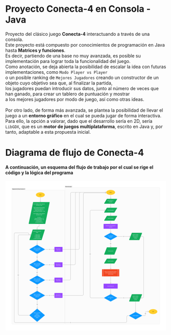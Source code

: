 # Proyecto Conecta-4 en Consola - Java

Proyecto del clásico juego **Conecta-4** interactuando a través de una consola.<br>
Este proyecto está compuesto por conocimientos de programación en Java hasta **Matrices y funciones**.<br>
Es decir, partiendo de una base no muy avanzada, es posible su implementación para lograr toda la funcionalidad del juego.<br>
Como anotación, se deja abierta la posibilidad de escalar la idea con futuras implementaciones, como `Modo Player vs Player`<br>
o un posible ranking de `Mejores Jugadores` creando un constructor de un objeto cuyo objetivo sea que, al finalizar la partida,<br>
los jugadores puedan introducir sus datos, junto al número de veces que han ganado, para crear un tablero de puntuación y mostrar<br>
a los mejores jugadores por modo de juego, así como otras ideas.<br><br>
Por otro lado, de forma más avanzada, se plantea la posibilidad de llevar el juego a un **entorno gráfico** en el cual se pueda jugar de forma interactiva.<br>
Para ello, la opción a valorar, dado que el desarrollo sería en 2D, sería `LibGDX`, que es un **motor de juegos multiplataforma**, escrito en Java y, por tanto, adaptable a esta propuesta inicial.

# Diagrama de flujo de Conecta-4

#### A continuación, un esquema del flujo de trabajo por el cual se rige el código y la lógica del programa

![Diagrama Gráfico](./img/Diagrama%20de%20flujo%20Conecta-4.png)
